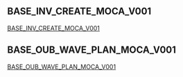 ## BASE_INV_CREATE_MOCA_V001

[BASE_INV_CREATE_MOCA_V001](docs/BASE_INV_CREATE_MOCA_V001/readme.md)

## BASE_OUB_WAVE_PLAN_MOCA_V001 

[BASE_OUB_WAVE_PLAN_MOCA_V001](docs/BASE_OUB_WAVE_PLAN_MOCA_V001/readme.md)
